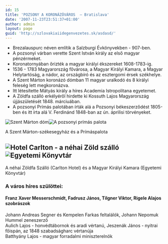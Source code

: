 ```yaml
---
id: 15
title: 'POZSONY A KORONÁZÓVÁROS  – Bratislava'
date: '2007-11-23T23:51:37+01:00'
author: admin
layout: page
guid: 'http://szlovakiaiidegenvezetes.sk/asdasd/'
---
```


- Brezalauspurc néven említik a Salzburgi Évkönyvekben - 907-ben.
- A pozsonyi várban verette Szent István király az első magyar pénzérmeket.
- Koronatornyában őrizték a magyar királyi ékszereket 1608-1783-ig.
- 1536 - 1783 Magyarország fővárosa, a Magyar Királyi Kamara, a Magyar Helytartóság, a nádor, az országbíró és az esztergomi érsek székhelye.
- A Szent Márton koronázó dómban 11 magyar uralkodó és 8 királyi feleség lett megkoronázva.
- Itt létesítette Mátyás király a híres Academia Istropolitana egyetemet.
- A Zöldfa szálló erkélyéről hirdette ki Kossuth Lajos Magyarország újjászületését 1848. márciuában.
- A pozsonyi Prímás palotában írták alá a Pozsonyi békeszerződést 1805-ben és itt írta alá V. Ferdinánd 1848-ban az ún. áprilisi törvényeket.

![Szent Márton dóm](http://szlovakiaiidegenvezetes.sk/wp-content/uploads/2007/12/szent-marton-dom.jpg)![A pozsonyi prímás palota](http://szlovakiaiidegenvezetes.sk/wp-content/uploads/2007/12/poszony-primas-palota.jpg)

A Szent Márton-székesegyház és a Prímáspalota

## ![Hotel Carlton - a néhai Zöld szálló](http://szlovakiaiidegenvezetes.sk/wp-content/uploads/2007/12/zold-szallo-carlton-hotel.jpg)![Egyetemi Könyvtár](http://szlovakiaiidegenvezetes.sk/wp-content/uploads/2007/12/egyetemi-konyvtar.jpg)

A néhai Zöldfa Szálló (Carlton Hotel) és a Magyar Királyi Kamara (Egyetemi Könyvtár)

### A város híres szülöttei:

#### Franz Xaver Messerschmidt, Fadrusz János, Tilgner Viktor, Rigele Alajos szobrászok  
Johann Andreas Segner és Kempelen Farkas feltalálók, Johann Nepomuk Hummel zeneszerző  
Aulich Lajos - honvédtábornok és aradi vértanú, Jeszenák János - nyitrai főispán, az 1848 szabadságharc vértanúja  
Batthyány Lajos - magyar forradalmi miniszterelnök